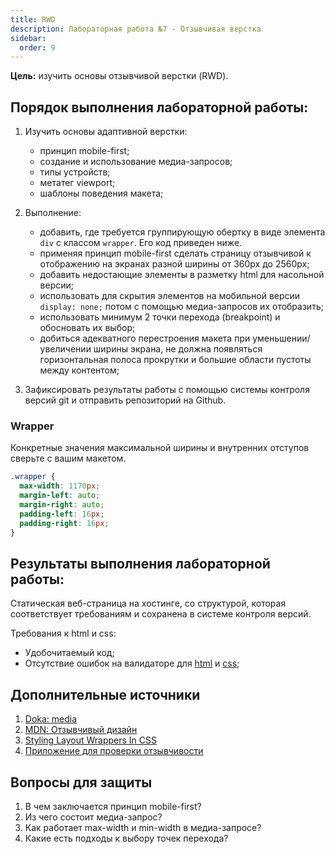 ```yaml
---
title: RWD
description: Лабораторная работа №7 - Отзывчивая верстка
sidebar:
  order: 9
---
```


**Цель:** изучить основы отзывчивой верстки (RWD).

## Порядок выполнения лабораторной работы:

1. Изучить основы адаптивной верстки:

   - принцип mobile-first;
   - создание и использование медиа-запросов;
   - типы устройств;
   - метатег viewport;
   - шаблоны поведения макета;

1. Выполнение:

   - добавить, где требуется группирующую обертку в виде элемента `div` с классом `wrapper`. Его код приведен ниже.
   - применяя принцип mobile-first сделать страницу отзывчивой к отображению на экранах разной ширины от 360px до 2560px;
   - добавить недостающие элементы в разметку html для насольной версии;
   - использовать для скрытия элементов на мобильной версии `display: none;` потом с помощью медиа-запросов их отобразить;
   - использовать минимум 2 точки перехода (breakpoint) и обосновать их выбор;
   - добиться адекватного перестроения макета при уменьшении/увеличении ширины экрана, не должна появляться горизонтальная полоса прокрутки и большие области пустоты между контентом;

1. Зафиксировать результаты работы с помощью системы контроля версий git и отправить репозиторий на Github.

### Wrapper

Конкретные значения максимальной ширины и внутренних отступов сверьте с вашим макетом.

```css
.wrapper {
  max-width: 1170px;
  margin-left: auto;
  margin-right: auto;
  padding-left: 16px;
  padding-right: 16px;
}
```

## Результаты выполнения лабораторной работы:

Статическая веб-страница на хостинге, со структурой, которая соответствует требованиям и сохранена в системе контроля версий.

Требования к html и css:

- Удобочитаемый код;
- Отсутствие ошибок на валидаторе для [html](https://validator.w3.org/) и [css](https://jigsaw.w3.org/css-validator/);

## Дополнительные источники

1. [Doka: media](https://doka.guide/css/media/)
1. [MDN: Отзывчивый дизайн](https://developer.mozilla.org/ru/docs/Learn/CSS/CSS_layout/Responsive_Design)
1. [Styling Layout Wrappers In CSS](https://ishadeed.com/article/styling-wrappers-css/)
1. [Приложение для проверки отзывчивости](https://responsively.app/)

## Вопросы для защиты

1. В чем заключается принцип mobile-first?
1. Из чего состоит медиа-запрос?
1. Как работает max-width и min-width в медиа-запросе?
1. Какие есть подходы к выбору точек перехода?
